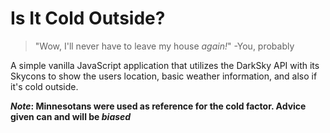 # Is It Cold Outside?
>"Wow, I'll never have to leave my house _again!_" -You, probably

A simple vanilla JavaScript application that utilizes the DarkSky API with its Skycons to show the users location, basic weather information, and also if it's cold outside.

**_Note_: Minnesotans were used as reference for the cold factor. 
Advice given can and will be _biased_**
